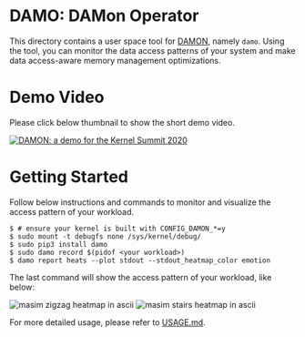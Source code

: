 DAMO: DAMon Operator
====================

This directory contains a user space tool for
[DAMON](https://damonitor.github.io), namely ``damo``.  Using the tool, you can
monitor the data access patterns of your system and make data access-aware
memory management optimizations.


Demo Video
==========

Please click below thumbnail to show the short demo video.

[![DAMON: a demo for the Kernel Summit 2020](
http://img.youtube.com/vi/l63eqbVBZRY/0.jpg)](
http://www.youtube.com/watch?v=l63eqbVBZRY
"DAMON: a demo for the Kernel Summit 2020")


Getting Started
===============

Follow below instructions and commands to monitor and visualize the access
pattern of your workload.

    $ # ensure your kernel is built with CONFIG_DAMON_*=y
    $ sudo mount -t debugfs none /sys/kernel/debug/
    $ sudo pip3 install damo
    $ sudo damo record $(pidof <your workload>)
    $ damo report heats --plot stdout --stdout_heatmap_color emotion

The last command will show the access pattern of your workload, like below:

![masim zigzag heatmap in ascii](https://raw.githubusercontent.com/awslabs/damo/master/for_doc/masim_zigzag_heatmap_ascii.png)
![masim stairs heatmap in ascii](https://raw.githubusercontent.com/awslabs/damo/master/for_doc/masim_stairs_heatmap_ascii.png)

For more detailed usage, please refer to
[USAGE.md](https://github.com/awslabs/damo/blob/master/USAGE.md).
